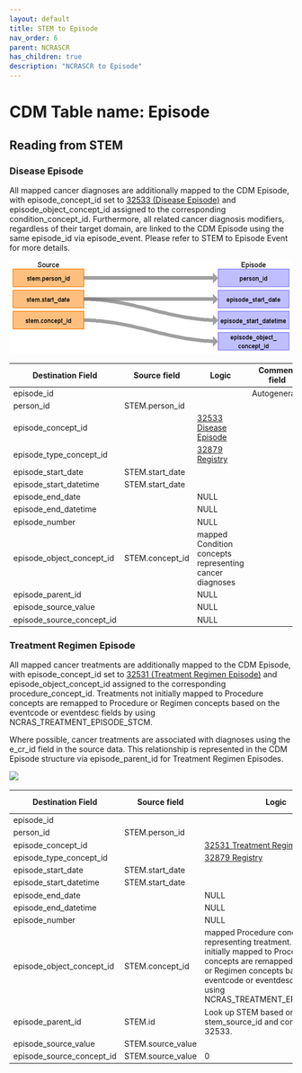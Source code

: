 ```yaml
---
layout: default
title: STEM to Episode
nav_order: 6
parent: NCRASCR
has_children: true
description: "NCRASCR to Episode"
---
```


# CDM Table name: Episode

## Reading from STEM  

### Disease Episode

All mapped cancer diagnoses are additionally mapped to the CDM Episode, with episode_concept_id set to [32533 (Disease Episode)](https://athena.ohdsi.org/search-terms/terms/32533) and episode_object_concept_id assigned to the corresponding condition_concept_id. 
Furthermore, all related cancer diagnosis modifiers, regardless of their target domain, are linked to the CDM Episode using the same episode_id via episode_event. Please refer to STEM to Episode Event for more details.

![](images/ncrascr_stem_to_episode_32533.png)

| Destination Field | Source field | Logic | Comment field | 
| --- | --- | --- | --- |
| episode_id | | | Autogenerate| 
| person_id | STEM.person_id |  |  | |
| episode_concept_id |  | [32533 Disease Episode](https://athena.ohdsi.org/search-terms/terms/32533) |  |
| episode_type_concept_id |  | [32879 Registry](https://athena.ohdsi.org/search-terms/terms/32879) |  |
| episode_start_date | STEM.start_date |  | |
| episode_start_datetime | STEM.start_date |  | |
| episode_end_date |  | NULL | |
| episode_end_datetime |  | NULL | |
| episode_number |  | NULL | |
| episode_object_concept_id | STEM.concept_id | mapped Condition concepts representing cancer diagnoses | |
| episode_parent_id |  | NULL |  |
| episode_source_value |  | NULL |  |
| episode_source_concept_id |  | NULL |  |


### Treatment Regimen Episode

All mapped cancer treatments are additionally mapped to the CDM Episode, with episode_concept_id set to [32531 (Treatment Regimen Episode)](https://athena.ohdsi.org/search-terms/terms/32531) and episode_object_concept_id assigned to the corresponding procedure_concept_id. 
Treatments not initially mapped to Procedure concepts are remapped to Procedure or Regimen concepts based on the eventcode or eventdesc fields by using NCRAS_TREATMENT_EPISODE_STCM.

Where possible, cancer treatments are associated with diagnoses using the e_cr_id field in the source data. This relationship is represented in the CDM Episode structure via episode_parent_id for Treatment Regimen Episodes.

![](images/ncras_stem_to_episode_32531.png)

| Destination Field | Source field | Logic | Comment field | 
| --- | --- | --- | --- |
| episode_id | | | Autogenerate| 
| person_id | STEM.person_id |  |  | |
| episode_concept_id |  | [32531 Treatment Regimen Episode](https://athena.ohdsi.org/search-terms/terms/32531) |  |
| episode_type_concept_id |  | [32879 Registry](https://athena.ohdsi.org/search-terms/terms/32879) |  |
| episode_start_date | STEM.start_date |  | |
| episode_start_datetime | STEM.start_date |  | |
| episode_end_date |  | NULL | |
| episode_end_datetime |  | NULL | |
| episode_number |  | NULL | |
| episode_object_concept_id | STEM.concept_id | mapped Procedure concepts representing treatment. For those not initially mapped to Procedure concepts are remapped to Procedure or Regimen concepts based on the eventcode or eventdesc fields by using NCRAS_TREATMENT_EPISODE_STCM. | |
| episode_parent_id | STEM.id | Look up STEM based on the unique stem_source_id and concept_id = 32533. |  |
| episode_source_value | STEM.source_value |  | eventdesc |
| episode_source_concept_id | STEM.source_value | 0 |  |